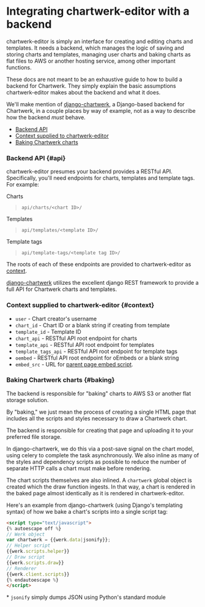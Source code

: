 # Integrating chartwerk-editor with a backend

chartwerk-editor is simply an interface for creating and editing charts and templates. It needs a backend, which manages the logic of saving and storing charts and templates, managing user charts and baking charts as flat files to AWS or another hosting service, among other important functions.

These docs are not meant to be an exhaustive guide to how to build a backend for Chartwerk. They simply explain the basic assumptions chartwerk-editor makes about the backend and what it does.

We'll make mention of [django-chartwerk](), a Django-based backend for Chartwerk, in a couple places by way of example, not as a way to describe how the backend _must_ behave.

- [Backend API](#api)
- [Context supplied to chartwerk-editor](#context)
- [Baking Chartwerk charts](#baking)

### Backend API {#api}

chartwerk-editor presumes your backend provides a RESTful API. Specifically, you'll need endpoints for charts, templates and template tags. For example:

Charts
> `api/charts/<chart ID>/`

Templates
> `api/templates/<template ID>/`

Template tags
> `api/template-tags/<template tag ID>/`

The roots of each of these endpoints are provided to chartwerk-editor as [context](#context).

[django-chartwerk]() utilizes the excellent django REST framework to provide a full API for Chartwerk charts and templates.

### Context supplied to chartwerk-editor {#context}

- `user` - Chart creator's username
- `chart_id` - Chart ID or a blank string if creating from template
- `template_id` - Template ID
- `chart_api` - RESTful API root endpoint for charts
- `template_api` - RESTful API root endpoint for templates
- `template_tags_api` - RESTful API root endpoint for template tags
- `oembed` - RESTful API root endpoint for oEmbeds or a blank string
- `embed_src` - URL for [parent page embed script](embedding.md#parent-embed).

### Baking Chartwerk charts {#baking}

The backend is responsible for "baking" charts to AWS S3 or another flat storage solution.

By "baking," we just mean the process of creating a single HTML page that includes all the scripts and styles necessary to draw a Chartwerk chart.

The backend is responsible for creating that page and uploading it to your preferred file storage.

In django-chartwerk, we do this via a post-save signal on the chart model, using celery to complete the task asynchronously. We also inline as many of the styles and dependency scripts as possible to reduce the number of separate HTTP calls a chart must make before rendering.

The chart scripts themselves are also inlined. A `chartwerk` global object is created which the draw function ingests. In that way, a chart is rendered in the baked page almost identically as it is rendered in chartwerk-editor.

Here's an example from django-chartwerk (using Django's templating syntax) of how we bake a chart's scripts into a single script tag:

```html
<script type="text/javascript">
{% autoescape off %}
// Werk object
var chartwerk = {{werk.data|jsonify}};
// Helper script
{{werk.scripts.helper}}
// Draw script
{{werk.scripts.draw}}
// Renderer
{{werk.client.scripts}}
{% endautoescape %}
</script>
```

\* `jsonify` simply dumps JSON using Python's standard module